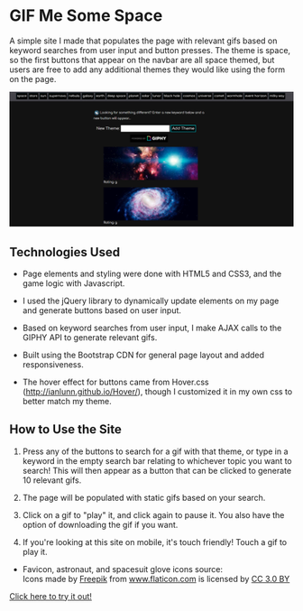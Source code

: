 GIF Me Some Space
=======================================
A simple site I made that populates the page with relevant gifs based on keyword searches from user input and button presses. The theme is space, so the first buttons that appear on the navbar are all space themed, but users are free to add any additional themes they would like using the form on the page. 
   
![demo image](assets/images/giphy-demo-image.PNG)

## Technologies Used
+ Page elements and styling were done with HTML5 and CSS3, and the game logic with Javascript. 
  
+ I used the jQuery library to dynamically update elements on my page and generate buttons based on user input. 
  
+ Based on keyword searches from user input, I make AJAX calls to the GIPHY API to generate relevant gifs.
  
+ Built using the Bootstrap CDN for general page layout and added responsiveness.
  
+  The hover effect for buttons came from Hover.css (http://ianlunn.github.io/Hover/), though I customized it in my own css to better match my theme.

## How to Use the Site

1. Press any of the buttons to search for a gif with that theme, or type in a keyword in the empty search bar relating to whichever topic you want to search! This will then appear as a button that can be clicked to generate 10 relevant gifs.
   
2. The page will be populated with static gifs based on your search.
   
3. Click on a gif to "play" it, and click again to pause it. You also have the option of downloading the gif if you want.
   
4. If you're looking at this site on mobile, it's touch friendly! Touch a gif to play it.

 + Favicon, astronaut, and spacesuit glove icons source: <div>Icons made by <a href="https://www.freepik.com/" title="Freepik">Freepik</a> from <a href="https://www.flaticon.com/" 			    title="Flaticon">www.flaticon.com</a> is licensed by <a href="http://creativecommons.org/licenses/by/3.0/" 			    title="Creative Commons BY 3.0" target="_blank">CC 3.0 BY</a></div>
   
  
[Click here to try it out!](https://thornolan.github.io/AJAX-Gif-Finder/ "deployed game")
